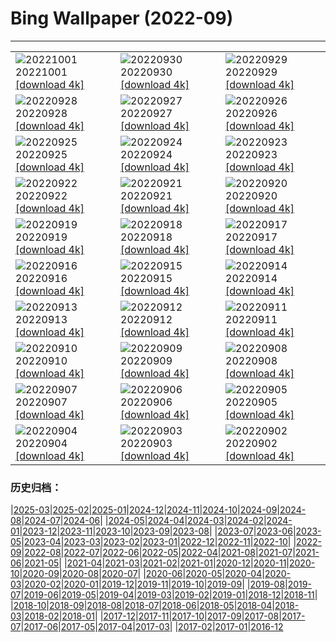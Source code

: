 # Bing Wallpaper (2022-09)
**************

<table><tr><td><img class="wallpaper" src="https://www.bing.com/th?id=OHR.NBP_FR-FR2587277972_1920x1080.jpg" alt="20221001"> 20221001 <a class="wallpaper_link" href="https://www.bing.com/th?id=OHR.NBP_FR-FR2587277972_UHD.jpg">[download 4k]</a></td><td><img class="wallpaper" src="https://www.bing.com/th?id=OHR.EubalaenaAustralis_FR-FR7459800196_1920x1080.jpg" alt="20220930"> 20220930 <a class="wallpaper_link" href="https://www.bing.com/th?id=OHR.EubalaenaAustralis_FR-FR7459800196_UHD.jpg">[download 4k]</a></td><td><img class="wallpaper" src="https://www.bing.com/th?id=OHR.InfiniD_FR-FR7335727196_1920x1080.jpg" alt="20220929"> 20220929 <a class="wallpaper_link" href="https://www.bing.com/th?id=OHR.InfiniD_FR-FR7335727196_UHD.jpg">[download 4k]</a></td></tr><tr><td><img class="wallpaper" src="https://www.bing.com/th?id=OHR.GoldenJellyfish_FR-FR7195746290_1920x1080.jpg" alt="20220928"> 20220928 <a class="wallpaper_link" href="https://www.bing.com/th?id=OHR.GoldenJellyfish_FR-FR7195746290_UHD.jpg">[download 4k]</a></td><td><img class="wallpaper" src="https://www.bing.com/th?id=OHR.YellowstoneUGB_FR-FR7054176049_1920x1080.jpg" alt="20220927"> 20220927 <a class="wallpaper_link" href="https://www.bing.com/th?id=OHR.YellowstoneUGB_FR-FR7054176049_UHD.jpg">[download 4k]</a></td><td><img class="wallpaper" src="https://www.bing.com/th?id=OHR.SusitnaRiver_FR-FR6868315576_1920x1080.jpg" alt="20220926"> 20220926 <a class="wallpaper_link" href="https://www.bing.com/th?id=OHR.SusitnaRiver_FR-FR6868315576_UHD.jpg">[download 4k]</a></td></tr><tr><td><img class="wallpaper" src="https://www.bing.com/th?id=OHR.AmazonMangroves_FR-FR6535464372_1920x1080.jpg" alt="20220925"> 20220925 <a class="wallpaper_link" href="https://www.bing.com/th?id=OHR.AmazonMangroves_FR-FR6535464372_UHD.jpg">[download 4k]</a></td><td><img class="wallpaper" src="https://www.bing.com/th?id=OHR.DarkSkyAcadia_FR-FR6402642209_1920x1080.jpg" alt="20220924"> 20220924 <a class="wallpaper_link" href="https://www.bing.com/th?id=OHR.DarkSkyAcadia_FR-FR6402642209_UHD.jpg">[download 4k]</a></td><td><img class="wallpaper" src="https://www.bing.com/th?id=OHR.FirstDayFall_FR-FR6231172120_1920x1080.jpg" alt="20220923"> 20220923 <a class="wallpaper_link" href="https://www.bing.com/th?id=OHR.FirstDayFall_FR-FR6231172120_UHD.jpg">[download 4k]</a></td></tr><tr><td><img class="wallpaper" src="https://www.bing.com/th?id=OHR.LastDollarRoad_FR-FR5163597520_1920x1080.jpg" alt="20220922"> 20220922 <a class="wallpaper_link" href="https://www.bing.com/th?id=OHR.LastDollarRoad_FR-FR5163597520_UHD.jpg">[download 4k]</a></td><td><img class="wallpaper" src="https://www.bing.com/th?id=OHR.PWPeaceDoves_FR-FR3806817971_1920x1080.jpg" alt="20220921"> 20220921 <a class="wallpaper_link" href="https://www.bing.com/th?id=OHR.PWPeaceDoves_FR-FR3806817971_UHD.jpg">[download 4k]</a></td><td><img class="wallpaper" src="https://www.bing.com/th?id=OHR.SitkaOtters_FR-FR3538056726_1920x1080.jpg" alt="20220920"> 20220920 <a class="wallpaper_link" href="https://www.bing.com/th?id=OHR.SitkaOtters_FR-FR3538056726_UHD.jpg">[download 4k]</a></td></tr><tr><td><img class="wallpaper" src="https://www.bing.com/th?id=OHR.QueenFuneral_FR-FR0158757969_1920x1080.jpg" alt="20220919"> 20220919 <a class="wallpaper_link" href="https://www.bing.com/th?id=OHR.QueenFuneral_FR-FR0158757969_UHD.jpg">[download 4k]</a></td><td><img class="wallpaper" src="https://www.bing.com/th?id=OHR.ArashiyamaBamboo_FR-FR2493137059_1920x1080.jpg" alt="20220918"> 20220918 <a class="wallpaper_link" href="https://www.bing.com/th?id=OHR.ArashiyamaBamboo_FR-FR2493137059_UHD.jpg">[download 4k]</a></td><td><img class="wallpaper" src="https://www.bing.com/th?id=OHR.Wellenflug_FR-FR2038001705_1920x1080.jpg" alt="20220917"> 20220917 <a class="wallpaper_link" href="https://www.bing.com/th?id=OHR.Wellenflug_FR-FR2038001705_UHD.jpg">[download 4k]</a></td></tr><tr><td><img class="wallpaper" src="https://www.bing.com/th?id=OHR.PianePuma_FR-FR1798497777_1920x1080.jpg" alt="20220916"> 20220916 <a class="wallpaper_link" href="https://www.bing.com/th?id=OHR.PianePuma_FR-FR1798497777_UHD.jpg">[download 4k]</a></td><td><img class="wallpaper" src="https://www.bing.com/th?id=OHR.PyreneesPark_FR-FR1682590544_1920x1080.jpg" alt="20220915"> 20220915 <a class="wallpaper_link" href="https://www.bing.com/th?id=OHR.PyreneesPark_FR-FR1682590544_UHD.jpg">[download 4k]</a></td><td><img class="wallpaper" src="https://www.bing.com/th?id=OHR.MarbleCanyon_FR-FR1436161431_1920x1080.jpg" alt="20220914"> 20220914 <a class="wallpaper_link" href="https://www.bing.com/th?id=OHR.MarbleCanyon_FR-FR1436161431_UHD.jpg">[download 4k]</a></td></tr><tr><td><img class="wallpaper" src="https://www.bing.com/th?id=OHR.GSDNPest_FR-FR1263781052_1920x1080.jpg" alt="20220913"> 20220913 <a class="wallpaper_link" href="https://www.bing.com/th?id=OHR.GSDNPest_FR-FR1263781052_UHD.jpg">[download 4k]</a></td><td><img class="wallpaper" src="https://www.bing.com/th?id=OHR.Aracari_FR-FR1154426746_1920x1080.jpg" alt="20220912"> 20220912 <a class="wallpaper_link" href="https://www.bing.com/th?id=OHR.Aracari_FR-FR1154426746_UHD.jpg">[download 4k]</a></td><td><img class="wallpaper" src="https://www.bing.com/th?id=OHR.LacChesserys_FR-FR0870000876_1920x1080.jpg" alt="20220911"> 20220911 <a class="wallpaper_link" href="https://www.bing.com/th?id=OHR.LacChesserys_FR-FR0870000876_UHD.jpg">[download 4k]</a></td></tr><tr><td><img class="wallpaper" src="https://www.bing.com/th?id=OHR.KLMidAutumn_FR-FR2241740049_1920x1080.jpg" alt="20220910"> 20220910 <a class="wallpaper_link" href="https://www.bing.com/th?id=OHR.KLMidAutumn_FR-FR2241740049_UHD.jpg">[download 4k]</a></td><td><img class="wallpaper" src="https://www.bing.com/th?id=OHR.BHNMBelize_FR-FR2008447486_1920x1080.jpg" alt="20220909"> 20220909 <a class="wallpaper_link" href="https://www.bing.com/th?id=OHR.BHNMBelize_FR-FR2008447486_UHD.jpg">[download 4k]</a></td><td><img class="wallpaper" src="https://www.bing.com/th?id=OHR.CircumnavigationAnni_FR-FR1523555042_1920x1080.jpg" alt="20220908"> 20220908 <a class="wallpaper_link" href="https://www.bing.com/th?id=OHR.CircumnavigationAnni_FR-FR1523555042_UHD.jpg">[download 4k]</a></td></tr><tr><td><img class="wallpaper" src="https://www.bing.com/th?id=OHR.MuseudoAmanha_FR-FR1189585672_1920x1080.jpg" alt="20220907"> 20220907 <a class="wallpaper_link" href="https://www.bing.com/th?id=OHR.MuseudoAmanha_FR-FR1189585672_UHD.jpg">[download 4k]</a></td><td><img class="wallpaper" src="https://www.bing.com/th?id=OHR.SquirrelMushroom_FR-FR0810925828_1920x1080.jpg" alt="20220906"> 20220906 <a class="wallpaper_link" href="https://www.bing.com/th?id=OHR.SquirrelMushroom_FR-FR0810925828_UHD.jpg">[download 4k]</a></td><td><img class="wallpaper" src="https://www.bing.com/th?id=OHR.SeitanLimania_FR-FR0583337434_1920x1080.jpg" alt="20220905"> 20220905 <a class="wallpaper_link" href="https://www.bing.com/th?id=OHR.SeitanLimania_FR-FR0583337434_UHD.jpg">[download 4k]</a></td></tr><tr><td><img class="wallpaper" src="https://www.bing.com/th?id=OHR.ArambolBeach_FR-FR0188707058_1920x1080.jpg" alt="20220904"> 20220904 <a class="wallpaper_link" href="https://www.bing.com/th?id=OHR.ArambolBeach_FR-FR0188707058_UHD.jpg">[download 4k]</a></td><td><img class="wallpaper" src="https://www.bing.com/th?id=OHR.MalaysiaTwinTowers_FR-FR9843303466_1920x1080.jpg" alt="20220903"> 20220903 <a class="wallpaper_link" href="https://www.bing.com/th?id=OHR.MalaysiaTwinTowers_FR-FR9843303466_UHD.jpg">[download 4k]</a></td><td><img class="wallpaper" src="https://www.bing.com/th?id=OHR.USFilmFestival_FR-FR9093073298_1920x1080.jpg" alt="20220902"> 20220902 <a class="wallpaper_link" href="https://www.bing.com/th?id=OHR.USFilmFestival_FR-FR9093073298_UHD.jpg">[download 4k]</a></td></tr></table>

### 历史归档：

|[2025-03](/../2025-03/2025-03.md)|[2025-02](/../2025-02/2025-02.md)|[2025-01](/../2025-01/2025-01.md)|[2024-12](/../2024-12/2024-12.md)|[2024-11](/../2024-11/2024-11.md)|[2024-10](/../2024-10/2024-10.md)|[2024-09](/../2024-09/2024-09.md)|[2024-08](/../2024-08/2024-08.md)|[2024-07](/../2024-07/2024-07.md)|[2024-06](/../2024-06/2024-06.md)|
|[2024-05](/../2024-05/2024-05.md)|[2024-04](/../2024-04/2024-04.md)|[2024-03](/../2024-03/2024-03.md)|[2024-02](/../2024-02/2024-02.md)|[2024-01](/../2024-01/2024-01.md)|[2023-12](/../2023-12/2023-12.md)|[2023-11](/../2023-11/2023-11.md)|[2023-10](/../2023-10/2023-10.md)|[2023-09](/../2023-09/2023-09.md)|[2023-08](/../2023-08/2023-08.md)|
|[2023-07](/../2023-07/2023-07.md)|[2023-06](/../2023-06/2023-06.md)|[2023-05](/../2023-05/2023-05.md)|[2023-04](/../2023-04/2023-04.md)|[2023-03](/../2023-03/2023-03.md)|[2023-02](/../2023-02/2023-02.md)|[2023-01](/../2023-01/2023-01.md)|[2022-12](/../2022-12/2022-12.md)|[2022-11](/../2022-11/2022-11.md)|[2022-10](/../2022-10/2022-10.md)|
|[2022-09](/2022-09.md)|[2022-08](/../2022-08/2022-08.md)|[2022-07](/../2022-07/2022-07.md)|[2022-06](/../2022-06/2022-06.md)|[2022-05](/../2022-05/2022-05.md)|[2022-04](/../2022-04/2022-04.md)|[2021-08](/../2021-08/2021-08.md)|[2021-07](/../2021-07/2021-07.md)|[2021-06](/../2021-06/2021-06.md)|[2021-05](/../2021-05/2021-05.md)|
|[2021-04](/../2021-04/2021-04.md)|[2021-03](/../2021-03/2021-03.md)|[2021-02](/../2021-02/2021-02.md)|[2021-01](/../2021-01/2021-01.md)|[2020-12](/../2020-12/2020-12.md)|[2020-11](/../2020-11/2020-11.md)|[2020-10](/../2020-10/2020-10.md)|[2020-09](/../2020-09/2020-09.md)|[2020-08](/../2020-08/2020-08.md)|[2020-07](/../2020-07/2020-07.md)|
|[2020-06](/../2020-06/2020-06.md)|[2020-05](/../2020-05/2020-05.md)|[2020-04](/../2020-04/2020-04.md)|[2020-03](/../2020-03/2020-03.md)|[2020-02](/../2020-02/2020-02.md)|[2020-01](/../2020-01/2020-01.md)|[2019-12](/../2019-12/2019-12.md)|[2019-11](/../2019-11/2019-11.md)|[2019-10](/../2019-10/2019-10.md)|[2019-09](/../2019-09/2019-09.md)|
|[2019-08](/../2019-08/2019-08.md)|[2019-07](/../2019-07/2019-07.md)|[2019-06](/../2019-06/2019-06.md)|[2019-05](/../2019-05/2019-05.md)|[2019-04](/../2019-04/2019-04.md)|[2019-03](/../2019-03/2019-03.md)|[2019-02](/../2019-02/2019-02.md)|[2019-01](/../2019-01/2019-01.md)|[2018-12](/../2018-12/2018-12.md)|[2018-11](/../2018-11/2018-11.md)|
|[2018-10](/../2018-10/2018-10.md)|[2018-09](/../2018-09/2018-09.md)|[2018-08](/../2018-08/2018-08.md)|[2018-07](/../2018-07/2018-07.md)|[2018-06](/../2018-06/2018-06.md)|[2018-05](/../2018-05/2018-05.md)|[2018-04](/../2018-04/2018-04.md)|[2018-03](/../2018-03/2018-03.md)|[2018-02](/../2018-02/2018-02.md)|[2018-01](/../2018-01/2018-01.md)|
|[2017-12](/../2017-12/2017-12.md)|[2017-11](/../2017-11/2017-11.md)|[2017-10](/../2017-10/2017-10.md)|[2017-09](/../2017-09/2017-09.md)|[2017-08](/../2017-08/2017-08.md)|[2017-07](/../2017-07/2017-07.md)|[2017-06](/../2017-06/2017-06.md)|[2017-05](/../2017-05/2017-05.md)|[2017-04](/../2017-04/2017-04.md)|[2017-03](/../2017-03/2017-03.md)|
|[2017-02](/../2017-02/2017-02.md)|[2017-01](/../2017-01/2017-01.md)|[2016-12](/../2016-12/2016-12.md)